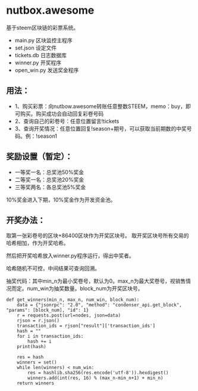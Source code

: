 # nutbox.awesome
基于steem区块链的彩票系统。

- main.py 区块监控主程序
- set.json 设定文件
- tickets.db 日志数据库
- winner.py 开奖程序
- open_win.py 发送奖金程序

## 用法：
- 1、购买彩票：向nutbow.awesome转账任意整数STEEM，memo：buy，即可购买。购买成功会自动回复彩卷号码
- 2、查询自己的彩卷号：任意位置留言!tickets
- 3、查询开奖情况：任意位置回复!season+期号，可以获取当前期数的中奖号码。例：!season1

## 奖励设置（暂定）：
- 一等奖一名：总奖池50%奖金
- 二等奖一名：总奖池20%奖金
- 三等奖两名：各总奖池5%奖金

10%奖金进入下期，10%奖金作为开发资金池。


## 开奖办法：
取第一张彩卷号的区块+86400区块作为开奖区块号。
取开奖区块号所有交易的哈希相加，作为开奖哈希。

然后把开奖哈希放入winner.py程序运行，得出中奖者。

哈希随机不可控，中间结果可查询回溯。


抽奖代码：其中min_n为最小奖卷号，默认为0。max_n为最大奖卷号，视销售情况而定。num_win为抽奖数量。block_num为开奖区块号。
```
def get_winners(min_n, max_n, num_win, block_num):
    data = {"jsonrpc": "2.0", "method": "condenser_api.get_block", "params": [block_num], "id": 1}
    r = requests.post(url=nodes, json=data)
    rjson = r.json()
    transaction_ids = rjson["result"]['transaction_ids']
    hash = ""
    for i in transaction_ids:
        hash += i
    print(hash)

    res = hash
    winners = set()
    while len(winners) < num_win:
        res = hashlib.sha256(res.encode('utf-8')).hexdigest()
        winners.add(int(res, 16) % (max_n-min_n+1) + min_n)
    return winners

```
